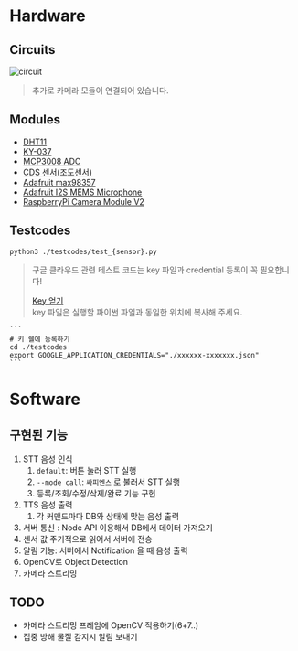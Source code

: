 # Hardware
## Circuits
![circuit](https://user-images.githubusercontent.com/48985445/130106401-42e9dfe2-af3f-44af-8735-79329b1f5a94.png)
> 추가로 카메라 모듈이 연결되어 있습니다.

## Modules
* [DHT11](https://lab.ssafy.com/s05-webmobile3-sub3/S05P13A109/-/blob/master/personal/%EC%8B%A0%EC%9D%80%EC%A7%80/datasheets/DHT11-Technical-Data-Sheet-Translated-Version-1143054.pdf)
* [KY-037](https://lab.ssafy.com/s05-webmobile3-sub3/S05P13A109/-/blob/master/personal/%EC%8B%A0%EC%9D%80%EC%A7%80/datasheets/KY-037.pdf)
* [MCP3008 ADC](https://lab.ssafy.com/s05-webmobile3-sub3/S05P13A109/-/blob/master/personal/%EC%8B%A0%EC%9D%80%EC%A7%80/datasheets/mcp3008.pdf)
* [CDS 센서(조도센서)]()
* [Adafruit max98357](https://lab.ssafy.com/s05-webmobile3-sub3/S05P13A109/-/blob/master/personal/%EC%8B%A0%EC%9D%80%EC%A7%80/datasheets/adafruit-max98357-i2s-class-d-mono-amp.pdf)
* [Adafruit I2S MEMS Microphone](https://lab.ssafy.com/s05-webmobile3-sub3/S05P13A109/-/blob/master/personal/%EC%8B%A0%EC%9D%80%EC%A7%80/datasheets/adafruit-i2s-mems-microphone-breakout.pdf)
* [RaspberryPi Camera Module V2](https://www.raspberrypi.org/products/camera-module-v2/)


## Testcodes
```
python3 ./testcodes/test_{sensor}.py
```
> 구글 클라우드 관련 테스트 코드는 key 파일과 credential 등록이 꼭 필요합니다!
>
> [Key 얻기](./GET_GOOGLE_KEY.md)  
> key 파일은 실행할 파이썬 파일과 동일한 위치에 복사해 주세요.
  
    ```
    # 키 쉘에 등록하기
    cd ./testcodes
    export GOOGLE_APPLICATION_CREDENTIALS="./xxxxxx-xxxxxxx.json"
    ```

# Software
## 구현된 기능
1. STT 음성 인식
    1. `default`: 버튼 눌러 STT 실행
    2. `--mode call`: `싸피엔스` 로 불러서 STT 실행
    3. 등록/조회/수정/삭제/완료 기능 구현
2. TTS 음성 출력
    1. 각 커맨드마다 DB와 상태에 맞는 음성 출력
3. 서버 통신 : Node API 이용해서 DB에서 데이터 가져오기
4. 센서 값 주기적으로 읽어서 서버에 전송
5. 알림 기능: 서버에서 Notification 올 때 음성 출력
6. OpenCV로 Object Detection
7. 카메라 스트리밍


## TODO
* 카메라 스트리밍 프레임에 OpenCV 적용하기(6+7..)
* 집중 방해 물질 감지시 알림 보내기
